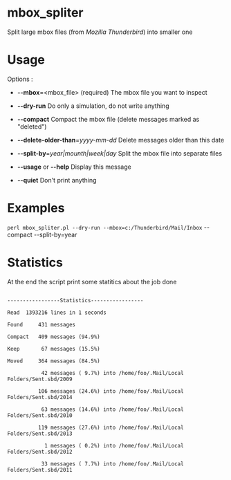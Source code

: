 # mbox_spliter
Split large mbox files (from _Mozilla Thunderbird_) into smaller one

# Usage

Options :

* __--mbox__=<mbox_file> (required) The mbox file you want to inspect

* __--dry-run__ Do only a simulation, do not write anything

* __--compact__ Compact the mbox file (delete messages marked as "deleted")

* __--delete-older-than__=_yyyy-mm-dd_ Delete messages older than this date

* __--split-by__=_year|mounth|week|day_  Split the mbox file into separate files

* __--usage__ or __--help__ Display this message

* __--quiet__ Don't print anything


# Examples
`perl mbox_spliter.pl --dry-run --mbox=c:/Thunderbird/Mail/Inbox` --compact --split-by=year

# Statistics
At the end the script print some statitics about the job done
```

-----------------Statistics-----------------

Read  1393216 lines in 1 seconds

Found     431 messages

Compact   409 messages (94.9%)

Keep       67 messages (15.5%)

Moved     364 messages (84.5%)

           42 messages ( 9.7%) into /home/foo/.Mail/Local Folders/Sent.sbd/2009

          106 messages (24.6%) into /home/foo/.Mail/Local Folders/Sent.sbd/2014

           63 messages (14.6%) into /home/foo/.Mail/Local Folders/Sent.sbd/2010

          119 messages (27.6%) into /home/foo/.Mail/Local Folders/Sent.sbd/2013

            1 messages ( 0.2%) into /home/foo/.Mail/Local Folders/Sent.sbd/2012

           33 messages ( 7.7%) into /home/foo/.Mail/Local Folders/Sent.sbd/2011
```